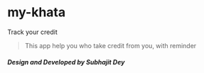 # my-khata
Track your credit

>This app help you who take credit from you, with reminder

###### **Design and Developed by _Subhajit Dey_**
